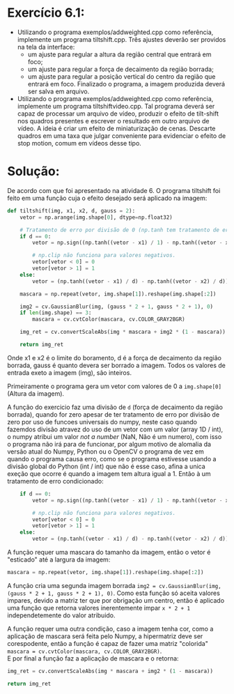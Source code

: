 # Exercício 6.1:
 - Utilizando o programa exemplos/addweighted.cpp como referência, implemente um programa tiltshift.cpp. Três ajustes deverão ser providos na tela da interface:
   - um ajuste para regular a altura da região central que entrará em foco;
   - um ajuste para regular a força de decaimento da região borrada;
   - um ajuste para regular a posição vertical do centro da região que entrará em foco. Finalizado o programa, a imagem produzida deverá ser salva em arquivo.
 - Utilizando o programa exemplos/addweighted.cpp como referência, implemente um programa tiltshiftvideo.cpp. Tal programa deverá ser capaz de processar um arquivo de vídeo, produzir o efeito de tilt-shift nos quadros presentes e escrever o resultado em outro arquivo de vídeo. A ideia é criar um efeito de miniaturização de cenas. Descarte quadros em uma taxa que julgar conveniente para evidenciar o efeito de stop motion, comum em vídeos desse tipo.
# Solução:  
De acordo com que foi apresentado na atividade 6. O programa tiltshift foi feito em uma função cuja o efeito desejado será aplicado na imagem:
```Python
def tiltshift(img, x1, x2, d, gauss = 2):
    vetor = np.arange(img.shape[0], dtype=np.float32)

    # Tratamento de erro por divisão de 0 (np.tanh tem tratamento de erro! Verifique as funcoes universais do numpy)
    if d == 0:
        vetor = np.sign((np.tanh((vetor - x1) / 1) - np.tanh((vetor - x2) / 1)) - 1)

        # np.clip não funciona para valores negativos.
        vetor[vetor < 0] = 0
        vetor[vetor > 1] = 1
    else:
        vetor = (np.tanh((vetor - x1) / d) - np.tanh((vetor - x2) / d)) / 2

    mascara = np.repeat(vetor, img.shape[1]).reshape(img.shape[:2])

    img2 = cv.GaussianBlur(img, (gauss * 2 + 1, gauss * 2 + 1), 0)
    if len(img.shape) == 3:
        mascara = cv.cvtColor(mascara, cv.COLOR_GRAY2BGR)

    img_ret = cv.convertScaleAbs(img * mascara + img2 * (1 - mascara))

    return img_ret
```  

Onde x1 e x2 é o limite do boramento, d é a força de decaimento da região borrada, gauss é quanto devera ser borrado a imagem. Todos os valores de entrada exeto a imagem (img), são inteiros.  

Primeiramente o programa gera um vetor com valores de 0 a `img.shape[0]` (Altura da imagem).  

A função do exercicio faz uma divisão de `d` (força de decaimento da região borrada), quando for zero apesar de ter tratamento de erro por divisão de zero por uso de funcoes universais do numpy, neste caso quando fazemdos divisão atravez do uso de um vetor com um valor (array 1D / int), o numpy atribui um valor *not a number* (NaN, Não é um numero), com isso o programa não irá para de funcionar, por algum motivo de alomalia da versão atual do Numpy, Python ou o OpenCV o programa de vez em quando o programa causa erro, como se o programa estivesse usando a divisão global do Python (int / int) que não é esse caso, afina a unica exeção que ocorre é quando a imagem tem altura igual a 1. Então à um tratamento de erro condicionado:
```Python
    if d == 0:
        vetor = np.sign((np.tanh((vetor - x1) / 1) - np.tanh((vetor - x2) / 1)) - 1)

        # np.clip não funciona para valores negativos.
        vetor[vetor < 0] = 0
        vetor[vetor > 1] = 1
    else:
        vetor = (np.tanh((vetor - x1) / d) - np.tanh((vetor - x2) / d)) / 2
```  

A função requer uma mascara do tamanho da imagem, então o vetor é "esticado" até a largura da imagem:  
```Python
mascara = np.repeat(vetor, img.shape[1]).reshape(img.shape[:2])
```  

A função cria uma segunda imagem borrada `img2 = cv.GaussianBlur(img, (gauss * 2 + 1, gauss * 2 + 1), 0)`. Como esta função só aceita valores impares, devido a matriz ter que por obrigação um centro, então é aplicado uma função que retorna valores inerentemente impar `x * 2 + 1` independetemente do valor atribuido.  

A função requer uma outra condição, caso a imagem tenha cor, como a aplicação de mascara será feita pelo Numpy, a hipermatriz deve ser corespodente, então a função é capaz de fazer uma matriz "colorida" `mascara = cv.cvtColor(mascara, cv.COLOR_GRAY2BGR)`.  
 E por final a função faz a aplicação de mascara e o retorna:
 ```Python
 img_ret = cv.convertScaleAbs(img * mascara + img2 * (1 - mascara))
 
 return img_ret
 ```
